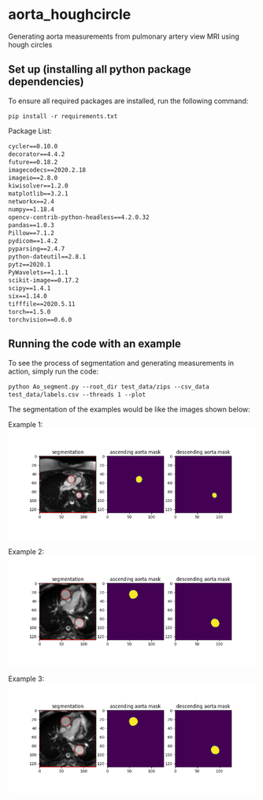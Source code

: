 # aorta_houghcircle
Generating aorta measurements from pulmonary artery view MRI using hough circles

## Set up (installing all python package dependencies)
To ensure all required packages are installed, run the following command:
```
pip install -r requirements.txt
```

Package List:
```
cycler==0.10.0
decorator==4.4.2
future==0.18.2
imagecodecs==2020.2.18
imageio==2.8.0
kiwisolver==1.2.0
matplotlib==3.2.1
networkx==2.4
numpy==1.18.4
opencv-contrib-python-headless==4.2.0.32
pandas==1.0.3
Pillow==7.1.2
pydicom==1.4.2
pyparsing==2.4.7
python-dateutil==2.8.1
pytz==2020.1
PyWavelets==1.1.1
scikit-image==0.17.2
scipy==1.4.1
six==1.14.0
tifffile==2020.5.11
torch==1.5.0
torchvision==0.6.0
```

## Running the code with an example
To see the process of segmentation and generating measurements in action, simply run the code:
```
python Ao_segment.py --root_dir test_data/zips --csv_data test_data/labels.csv --threads 1 --plot
```

The segmentation of the examples would be like the images shown below:

Example 1:
![Example 1](/images/segmentation_test01.png)

Example 2:
![Example 2](/images/segmentation_test03.png)

Example 3:
![Example 3](/images/segmentation_test03.png)
